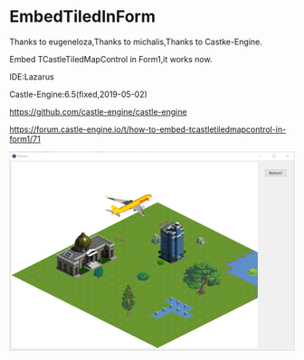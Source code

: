 # EmbedTiledInForm
Thanks to eugeneloza,Thanks to michalis,Thanks to Castke-Engine.

Embed TCastleTiledMapControl in Form1,it works now.

IDE:Lazarus

Castle-Engine:6.5(fixed,2019-05-02)

https://github.com/castle-engine/castle-engine

https://forum.castle-engine.io/t/how-to-embed-tcastletiledmapcontrol-in-form1/71

![itworks-screenshot](itworks-screenshot.png)